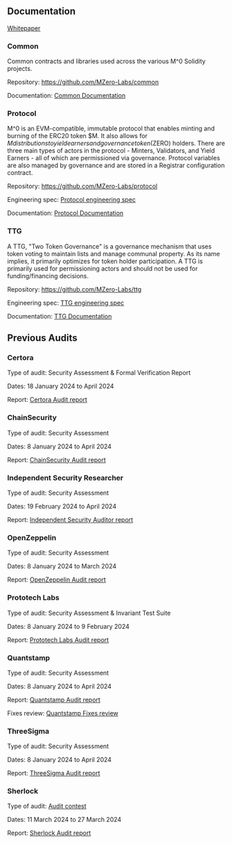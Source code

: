 ## Documentation

[Whitepaper](https://docs.m0.org/m-0-documentation-portal)

### Common

Common contracts and libraries used across the various M^0 Solidity projects.

Repository: https://github.com/MZero-Labs/common

Documentation: [Common Documentation](./docs/common/src/SUMMARY.md)

### Protocol

M^0 is an EVM-compatible, immutable protocol that enables minting and burning of the ERC20 token $M. It also allows for $M distributions to yield earners and governance token ($ZERO) holders. There are three main types of actors in the protocol - Minters, Validators, and Yield Earners - all of which are permissioned via governance. Protocol variables are also managed by governance and are stored in a Registrar configuration contract.

Repository: https://github.com/MZero-Labs/protocol

Engineering spec: [Protocol engineering spec](eng-specs/M%5E0%20Protocol%20Engineering%20Spec_v1.1.pdf)

Documentation: [Protocol Documentation](./docs/protocol/src/SUMMARY.md)

### TTG

A TTG, "Two Token Governance" is a governance mechanism that uses token voting to maintain lists and manage communal property. As its name implies, it primarily optimizes for token holder participation. A TTG is primarily used for permissioning actors and should not be used for funding/financing decisions.

Repository: https://github.com/MZero-Labs/ttg

Engineering spec: [TTG engineering spec](eng-specs/M%5E0%20TTG%20Engineering%20Spec_v1.1.pdf)

Documentation: [TTG Documentation](./docs/ttg/src/SUMMARY.md)

## Previous Audits

### Certora

Type of audit: Security Assessment & Formal Verification Report

Dates: 18 January 2024 to April 2024

Report: [Certora Audit report](audit-reports/Certora%20Audit%20report.pdf)

### ChainSecurity

Type of audit: Security Assessment

Dates: 8 January 2024 to April 2024

Report: [ChainSecurity Audit report](audit-reports/ChainSecurity%20Audit%20report.pdf)

### Independent Security Researcher

Type of audit: Security Assessment

Dates: 19 February 2024 to April 2024

Report: [Independent Security Auditor report](audit-reports/Kirill%20Fedoseev%20Independent%20Auditor%20Report.md)

### OpenZeppelin

Type of audit: Security Assessment

Dates: 8 January 2024 to March 2024

Report: [OpenZeppelin Audit report](audit-reports/OpenZeppelin%20Audit%20Report.pdf)

### Prototech Labs

Type of audit: Security Assessment & Invariant Test Suite

Dates: 8 January 2024 to 9 February 2024

Report: [Prototech Labs Audit report](audit-reports/Prototech%20Labs%20Audit%20Report.pdf)

### Quantstamp

Type of audit: Security Assessment

Dates: 8 January 2024 to April 2024

Report: [Quantstamp Audit report](audit-reports/Quantstamp%20Audit%20Report.pdf)

Fixes review: [Quantstamp Fixes review](audit-reports/Quantstamp%20External%20Fix%20Review.pdf)

### ThreeSigma

Type of audit: Security Assessment

Dates: 8 January 2024 to April 2024

Report: [ThreeSigma Audit report](audit-reports/ThreeSigma%20Audit%20Report.pdf)

### Sherlock

Type of audit: [Audit contest](https://audits.sherlock.xyz/contests/124)

Dates: 11 March 2024 to 27 March 2024

Report: [Sherlock Audit report](audit-reports/Sherlock%20Audit%20Report.pdf)

